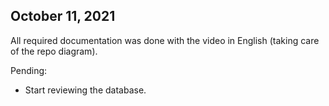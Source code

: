## October 11, 2021

All required documentation was done with the video in English (taking care of the repo diagram).

Pending:

- Start reviewing the database.

